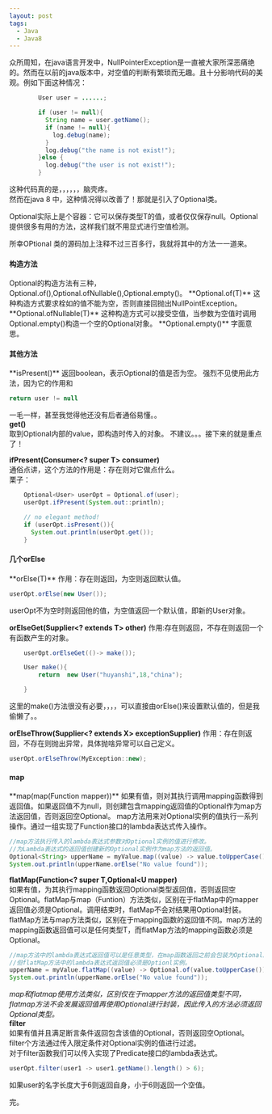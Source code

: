 ```yaml
---
layout: post
tags:
  - Java
  - Java8
---
```

众所周知，在java语言开发中，NullPointerException是一直被大家所深恶痛绝的。然而在以前的java版本中，对空值的判断有繁琐而无趣。且十分影响代码的美观。例如下面这种情况：  

```java
	    User user = ......;

	    if (user != null){
	      String name = user.getName();
	      if (name != null){
	        log.debug(name);
	      }
	      log.debug("the name is not exist!");
	    }else {
	      log.debug("the user is not exist!");
		}
```		
这种代码真的是，，，，，，脑壳疼。  
然而在java 8 中，这种情况得以改善了！那就是引入了Optional类。  

Optional实际上是个容器：它可以保存类型T的值，或者仅仅保存null。Optional提供很多有用的方法，这样我们就不用显式进行空值检测。

所幸OPtional 类的源码加上注释不过三百多行，我就将其中的方法一一道来。

<h4>构造方法</h4>
Optional的构造方法有三种，Optional.of(),Optional.ofNullable(),Optional.empty()。  
**Optional.of(T)**  
这种构造方式要求栓如的值不能为空，否则直接回抛出NullPointException。  
**Optional.ofNullable(T)**  
这种构造方式可以接受空值，当参数为空值时调用Optional.empty()构造一个空的Optional对象。  
**Optional.empty()**  
字面意思。  
<h4>其他方法</h4>
**isPresent()**
返回boolean，表示Optional的值是否为空。
强烈不见使用此方法，因为它的作用和  

```java
return user != null
```
一毛一样，甚至我觉得他还没有后者通俗易懂。。  
**get()**  
取到Optional内部的value，即构造时传入的对象。
不建议。。。接下来的就是重点了！

**ifPresent(Consumer<? super T> consumer)**  
通俗点讲，这个方法的作用是：存在则对它做点什么。  
栗子：  

```java
 	Optional<User> userOpt = Optional.of(user);
    userOpt.ifPresent(System.out::println);

    // no elegant method!
    if (userOpt.isPresent()){
      System.out.println(userOpt.get());
    }
```  
<h4>几个orElse</h4>  
**orElse(T)**   
作用：存在则返回，为空则返回默认值。  

```java
userOpt.orElse(new User());
```  
userOpt不为空时则返回他的值，为空值返回一个默认值，即新的User对象。  

**orElseGet(Supplier<? extends T> other)**
作用:存在则返回，不存在则返回一个有函数产生的对象。  

```java
	userOpt.orElseGet(()-> make());

  	User make(){
    	return  new User("huyanshi",18,"china");

  	}
```  
这里的make()方法很没有必要，，，，可以直接由orElse()来设置默认值的，但是我偷懒了。。  

**orElseThrow(Supplier<? extends X> exceptionSupplier)**
作用：存在则返回，不存在则抛出异常，具体抛啥异常可以自己定义。  

```java
userOpt.orElseThrow(MyException::new);
```  
<h4>map</h4>
**map(map(Function<? super T,? extends U> mapper))**  
  如果有值，则对其执行调用mapping函数得到返回值。如果返回值不为null，则创建包含mapping返回值的Optional作为map方法返回值，否则返回空Optional。
map方法用来对Optional实例的值执行一系列操作。通过一组实现了Function接口的lambda表达式传入操作。  

```java
//map方法执行传入的lambda表达式参数对Optional实例的值进行修改。  
//为Lambda表达式的返回值创建新的Optional实例作为map方法的返回值。  
Optional<String> upperName = myValue.map((value) -> value.toUpperCase());  
System.out.println(upperName.orElse("No value found"));
```
**flatMap(Function<? super T,Optional<U mapper)**  
如果有值，为其执行mapping函数返回Optional类型返回值，否则返回空Optional。flatMap与map（Funtion）方法类似，区别在于flatMap中的mapper返回值必须是Optional。调用结束时，flatMap不会对结果用Optional封装。  
flatMap方法与map方法类似，区别在于mapping函数的返回值不同。map方法的mapping函数返回值可以是任何类型T，而flatMap方法的mapping函数必须是Optional。  

```java
//map方法中的lambda表达式返回值可以是任意类型，在map函数返回之前会包装为Optional。   
//但flatMap方法中的lambda表达式返回值必须是Optionl实例。   
upperName = myValue.flatMap((value) -> Optional.of(value.toUpperCase()));  
System.out.println(upperName.orElse("No value found"));
```
*map和flatmap使用方法类似，区别仅在于mapper方法的返回值类型不同，flatmap方法不会发展返回值再使用Optional进行封装，因此传入的方法必须返回Optional类型。*  
**filter**  
如果有值并且满足断言条件返回包含该值的Optional，否则返回空Optional。  
filter个方法通过传入限定条件对Optional实例的值进行过滤。  
对于filter函数我们可以传入实现了Predicate接口的lambda表达式。

```java
userOpt.filter(user1 -> user1.getName().length() > 6);
```
如果user的名字长度大于6则返回自身，小于6则返回一个空值。  

完。
